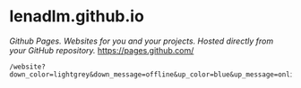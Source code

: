 # lenadlm.github.io
*Github Pages. Websites for you and your projects. Hosted directly from your GitHub repository.*
https://pages.github.com/


	/website?down_color=lightgrey&down_message=offline&up_color=blue&up_message=online&url=https://lenadlm.github.io
